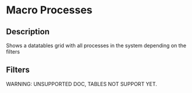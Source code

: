 Macro Processes
===============

Description
-----------

Shows a datatables grid with all processes in the system depending on
the filters

Filters
-------

WARNING: UNSUPPORTED DOC, TABLES NOT SUPPORT YET.
